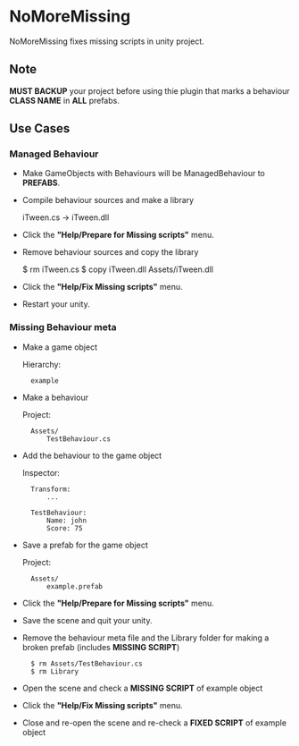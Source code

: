 # NoMoreMissing
 
NoMoreMissing fixes missing scripts in unity project.

## Note

**MUST BACKUP** your project before using thie plugin that marks a behaviour **CLASS NAME** in **ALL** prefabs. 

## Use Cases

### Managed Behaviour

* Make GameObjects with Behaviours will be ManagedBehaviour to **PREFABS**.

* Compile behaviour sources and make a library

    iTween.cs -> iTween.dll

* Click the **"Help/Prepare for Missing scripts"** menu.

* Remove behaviour sources and copy the library

    $ rm iTween.cs 
    $ copy iTween.dll Assets/iTween.dll

* Click the **"Help/Fix Missing scripts"** menu.

* Restart your unity.


### Missing Behaviour meta 

* Make a game object

    Hierarchy:

        example

* Make a behaviour

    Project:
        
        Assets/
            TestBehaviour.cs

* Add the behaviour to the game object 

    Inspector:

        Transform:
            ...

        TestBehaviour:
            Name: john
            Score: 75 

* Save a prefab for the game object

    Project:
        
        Assets/
            example.prefab

* Click the **"Help/Prepare for Missing scripts"** menu.

* Save the scene and quit your unity.

* Remove the behaviour meta file and the Library folder for making a broken prefab (includes **MISSING SCRIPT**)

        $ rm Assets/TestBehaviour.cs
        $ rm Library

* Open the scene and check a **MISSING SCRIPT** of example object

* Click the **"Help/Fix Missing scripts"** menu.

* Close and re-open the scene and re-check a **FIXED SCRIPT** of example object
